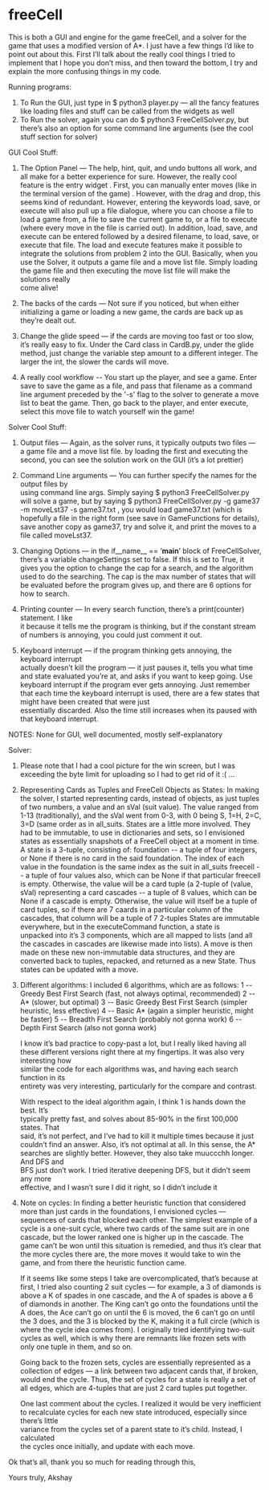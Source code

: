 # freeCell
This is both a GUI and engine for the game freeCell, and a solver for the game that uses a modified version of A*.
I just have a few things I’d like to point out about this.
First I’ll talk about the really cool things I tried to implement that I hope you don’t 
miss, and then toward the bottom, I try and explain the more confusing things in my code.

Running programs:
1) To Run the GUI, just type in $ python3 player.py — all the fancy features like loading 
files and stuff can be called from the widgets as well
2) To Run the solver, again you can do $ python3 FreeCellSolver.py, but there’s also an 
option for some command line arguments (see the cool stuff section for solver)

GUI Cool Stuff:
1) The Option Panel — The help, hint, quit, and undo buttons all work, and all make for 
	a better experience for sure. However, the really cool feature is the entry widget
	. First, you can manually enter moves (like in the terminal version of the game) 
	. However, with the drag and drop, this seems kind of redundant. However,
	entering the keywords load, save, or execute will also pull up a file dialogue,
	where you can choose a file to load a game from, a file to save the current game
	to, or a file to execute (where every move in the file is carried out). In 
	addition, load, save, and execute can be entered followed by a desired filename, 
	to load, save, or execute that file. The load and execute features make it 
	possible to integrate the solutions from problem 2 into the GUI. Basically, when 
	you use the Solver, it outputs a game file and a move list file. Simply loading 	
	the game file and then executing the move list file will make the solutions really 	
	come alive!

2) The backs of the cards — Not sure if you noticed, but when either initializing a game
	or loading a new game, the cards are back up as they’re dealt out.

3) Change the glide speed — if the cards are moving too fast or too slow, it’s really easy
	to fix. Under the Card class in CardB.py, under the glide method, just change the
	variable step amount to a different integer. The larger the int, the slower the
	cards will move.

4) A really cool workflow -- You start up the player, and see a game. Enter save to save
the game as a file, and pass that filename as a command line argument preceded
by the '-s' flag to the solver to
generate a move list to beat the game. Then, go back to the player, and enter execute,
select this move file to watch yourself win the game!

Solver Cool Stuff:
1) Output files — Again, as the solver runs, it typically outputs two files — a game file 
	and a move list file. by loading the first and executing the second, you can see
	the solution work on the GUI (it’s a lot prettier)

2) Command Line arguments — You can further specify the names for the output files by 	
	using command line args. Simply saying $ python3 FreeCellSolver.py will solve a
	game, but by saying $ python3 FreeCellSolver.py -g game37 -m moveLst37 -s game37.txt , you 
	would load game37.txt (which is hopefully a file in the right form (see save in 
	GameFunctions for details), save another copy as game37, try and solve it, and 
	print the moves to a file called moveLst37.

3) Changing Options — in the if__name__ == ‘__main__’ block of FreeCellSolver, there’s a 
	variable changeSettings set to false. If this is set to True, it gives you the 
	option to change the cap for a search, and the algorithm used to do the searching.
	The cap is the max number of states that will be evaluated before the program 
	gives up, and there are 6 options for how to search.

4) Printing counter — In every search function, there’s a print(counter) statement. I like 	
	it because it tells me the program is thinking, but if the constant stream of 
	numbers is annoying, you could just comment it out.

5) Keyboard interrupt — if the program thinking gets annoying, the keyboard interrupt 	
	actually doesn’t kill the program — it just pauses it, tells you what time and state 
	evaluated you’re at, and asks if you want to keep going. Use keyboard interrupt if 
	the program ever gets annoying. Just remember that each time the keyboard interrupt 
	is used, there are a few states that might have been created that were just 	
	essentially discarded. Also the time still increases when its paused with that 
	keyboard interrupt.

NOTES:
None for GUI, well documented, mostly self-explanatory

Solver:
1) Please note that I had a cool picture for the win screen, but I was exceeding the byte limit for uploading so I had to get rid of it :( …

2) Representing Cards as Tuples and FreeCell Objects as States:
	In making the solver, I started representing cards, instead of objects, as just 
	tuples of two numbers, a value and an sVal (suit value). The value ranged from 1-13 
	(traditionally), and the sVal went from 0-3, with 0 being S, 1=H, 2=C, 3=D (same 
	order as in all_suits.
	States are a little more involved. They had to be immutable, to use in dictionaries
	and sets, so I envisioned states as essentially snapshots of a FreeCell object at a
	moment in time. 
	A state is a 3-tuple, consisting of:
    foundation -- a tuple of four integers, or None if there is no card in the
                  said foundation. The index of each value in the foundation
                  is the same index as the suit in all_suits
    freecell   -- a tuple of four values also, which can be None if that
                  particular freecell is empty. Otherwise, the value will be a
                  card tuple (a 2-tuple of (value, sVal) representing a card
    cascades   -- a tuple of 8 values, which can be None if a cascade is empty.
                  Otherwise, the value will itself be a tuple of card tuples,
                  so if there are 7 caards in a particular column of the
                  cascades, that column will be a tuple of 7 2-tuples
	States are immutable everywhere, but in the executeCommand function, a state is 	
	unpacked into it’s 3 components, which are all mapped to lists (and all the cascades 
	in cascades are likewise made into lists). A move is then made on these new 
	non-immutable data structures, and they are converted back to tuples, repacked, and 
	returned as a new State. Thus states can be updated with a move.

3) Different algorithms: I included 6 algorithms, which are as follows:
	1 -- Greedy Best First Search (fast, not always optimal, recommended)
        2 -- A* (slower, but optimal)
        3 -- Basic Greedy Best First Search (simpler heuristic, less effective)
        4 -- Basic A* (again a simpler heuristic, might be faster)
       	5 -- Breadth First Search (probably not gonna work)
        6 -- Depth First Search (also not gonna work)
	
	I know it’s bad practice to copy-past a lot, but I really liked having all these 
	different versions right there at my fingertips. It was also very interesting how 	
	similar the code for each algorithms was, and having each search function in its 	
	entirety was very interesting, particularly for the compare and contrast.

	With respect to the ideal algorithm again, I think 1 is hands down the best. It’s 	
	typically pretty fast, and solves about 85-90% in the first 100,000 states. That 	
	said, it’s not perfect, and I’ve had to kill it multiple times because it just 		
	couldn’t find an answer. Also, it’s not optimal at all. In this sense, the A* 
	searches are slightly better. However, they also take muuccchh longer. And DFS and 	
	BFS just don’t work. I tried iterative deepening DFS, but it didn’t seem any more 	
	effective, and I wasn’t sure I did it right, so I didn’t include it

4) Note on cycles: In finding a better heuristic function that considered more than just 
	cards in the foundations, I envisioned cycles — sequences of cards that blocked each 
	other. The simplest example of a cycle is a one-suit cycle, where two cards of the 
	same suit are in one cascade, but the lower ranked one is higher up in the cascade. 
	The game can’t be won until this situation is remedied, and thus it’s clear that the 
	more cycles there are, the more moves it would take to win the game, and from there 
	the heuristic function came.

	If it seems like some steps I take are overcomplicated, that’s because at first, I 
	tried also counting 2 suit cycles — for example, a 3 of diamonds is above a K of 
	spades in one cascade, and the A of spades is above a 6 of diamonds in another. The 
	King can’t go onto the foundations until the A does, the Ace can’t go on until the 6 
	is moved, the 6 can’t go on until the 3 does, and the 3 is blocked by the K, making 
	it a full circle (which is where the cycle idea comes from). I originally tried 
	identifying two-suit cycles as well, which is why
	there are remnants like frozen sets with only one tuple in them, and so on.

	Going back to the frozen sets, cycles are essentially represented as a collection of 
	edges — a link between two adjacent cards that, if broken, would end the cycle. 
	Thus, the set of cycles for a state is really a set of all edges, which are 4-tuples 
	that are just 2 card tuples put together. 
	
	One last comment about the cycles. I realized it would be very inefficient to 
	recalculate cycles for each new state introduced, especially since there’s little 	
	variance from the cycles set of a parent state to it’s child. Instead, I calculated 	
	the cycles once initially, and update with each move.


Ok that’s all, thank you so much for reading through this,

Yours truly,
Akshay



